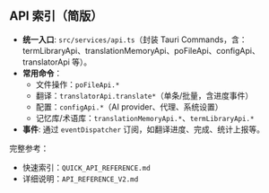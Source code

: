 ## API 索引（简版）

- **统一入口**: `src/services/api.ts`（封装 Tauri Commands，含：termLibraryApi、translationMemoryApi、poFileApi、configApi、translatorApi 等）。
- **常用命令**：
  - 文件操作：`poFileApi.*`
  - 翻译：`translatorApi.translate*`（单条/批量，含进度事件）
  - 配置：`configApi.*`（AI provider、代理、系统设置）
  - 记忆库/术语库：`translationMemoryApi.*`、`termLibraryApi.*`
- **事件**: 通过 `eventDispatcher` 订阅，如翻译进度、完成、统计上报等。

完整参考：
- 快速索引：`QUICK_API_REFERENCE.md`
- 详细说明：`API_REFERENCE_V2.md`


